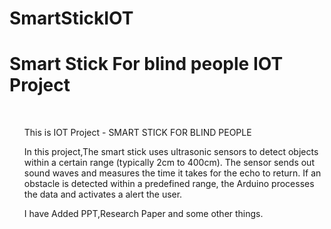 # SmartStickIOT
<h1>Smart Stick For blind people IOT Project</h1>
<br>
<ul>This is IOT Project - SMART STICK FOR BLIND PEOPLE </ul>
<ul>In this project,The smart stick uses ultrasonic sensors to detect objects within a certain range (typically 2cm to 400cm). The sensor sends out sound waves and measures the time it takes for the echo to return. If an obstacle is detected within a predefined range, the Arduino processes the data and activates a alert the user.
<br></ul>
<ul>I have Added PPT,Research Paper and some other things.</ul>
